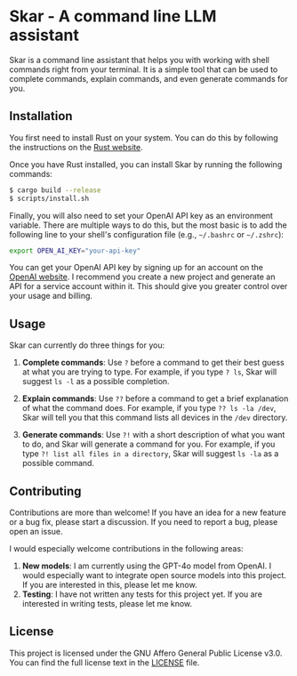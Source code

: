 # Skar - A command line LLM assistant

Skar is a command line assistant that helps you with working with shell commands right from your
terminal. It is a simple tool that can be used to complete commands, explain commands, and even
generate commands for you.

## Installation

You first need to install Rust on your system. You can do this by following the instructions on the
[Rust website](https://www.rust-lang.org/tools/install).

Once you have Rust installed, you can install Skar by running the following commands:

```bash
$ cargo build --release
$ scripts/install.sh
```

Finally, you will also need to set your OpenAI API key as an environment variable. There are
multiple ways to do this, but the most basic is to add the following line to your shell's
configuration file (e.g., `~/.bashrc` or `~/.zshrc`):

```bash
export OPEN_AI_KEY="your-api-key"
```

You can get your OpenAI API key by signing up for an account on the
[OpenAI website](https://platform.openai.com/signup). I recommend you create a new project and
generate an API for a service account within it. This should give you greater control over your
usage and billing.

## Usage

Skar can currently do three things for you:

1. **Complete commands**: Use `?` before a command to get their best guess at what you are trying to
   type. For example, if you type `? ls`, Skar will suggest `ls -l` as a possible completion.

2. **Explain commands**: Use `??` before a command to get a brief explanation of what the command
   does. For example, if you type `?? ls -la /dev`, Skar will tell you that this command lists all
   devices in the `/dev` directory.

3. **Generate commands**: Use `?!` with a short description of what you want to do, and Skar will
   generate a command for you. For example, if you type `?! list all files in a directory`, Skar
   will suggest `ls -la` as a possible command.

## Contributing

Contributions are more than welcome! If you have an idea for a new feature or a bug fix, please
start a discussion. If you need to report a bug, please open an issue.

I would especially welcome contributions in the following areas:

1. **New models**: I am currently using the GPT-4o model from OpenAI. I would especially want to
   integrate open source models into this project. If you are interested in this, please let me
   know.
2. **Testing**: I have not written any tests for this project yet. If you are interested in writing
   tests, please let me know.

## License

This project is licensed under the GNU Affero General Public License v3.0. You can find the full
license text in the [LICENSE](LICENSE) file.

